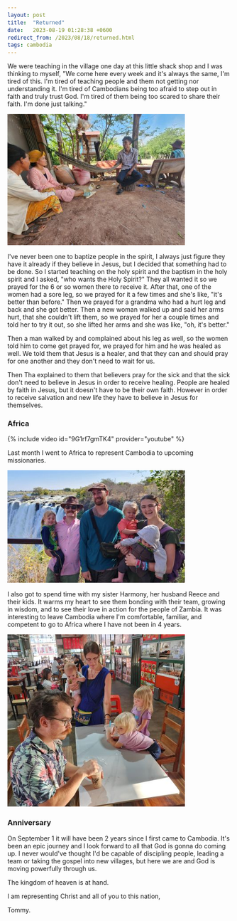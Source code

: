 ```yaml
---
layout: post
title:  "Returned"
date:   2023-08-19 01:28:38 +0600
redirect_from: /2023/08/18/returned.html
tags: cambodia
---
```

We were teaching in the village one day at this little shack shop and I was thinking to myself, "We come here every week and it's always the same, I'm tired of this. I'm tired of teaching people and them not getting nor understanding it. I'm tired of Cambodians being too afraid to step out in faith and truly trust God. I'm tired of them being too scared to share their faith. I'm done just talking."

![Baptism](/assets/pics/2023/hbap.jpg)

I've never been one to baptize people in the spirit, I always just figure they have it already if they believe in Jesus, but I decided that something had to be done. So I started teaching on the holy spirit and the baptism in the holy spirit and I asked, "who wants the Holy Spirit?" They all wanted it so we prayed for the 6 or so women there to receive it. After that, one of the women had a sore leg, so we prayed for it a few times and she's like, "it's better than before." Then we prayed for a grandma who had a hurt leg and back and she got better. Then a new woman walked up and said her arms hurt, that she couldn't lift them, so we prayed for her a couple times and told her to try it out, so she lifted her arms and she was like, "oh, it's better."

Then a man walked by and complained about his leg as well, so the women told him to come get prayed for, we prayed for him and he was healed as well. We told them that Jesus is a healer, and that they can and should pray for one another and they don't need to wait for us.

Then Tha explained to them that believers pray for the sick and that the sick don't need to believe in Jesus in order to receive healing. People are healed by faith in Jesus, but it doesn't have to be their own faith. However in order to receive salvation and new life they have to believe in Jesus for themselves.

### Africa

{% include video id="9G1rf7gmTK4" provider="youtube" %}

Last month I went to Africa to represent Cambodia to upcoming missionaries.

![Africa](/assets/pics/2023/africa1.jpg)

I also got to spend time with my sister Harmony, her husband Reece and their kids. It warms my heart to see them bonding with their team, growing in wisdom, and to see their love in action for the people of Zambia. It was interesting to leave Cambodia where I'm comfortable, familiar, and competent to go to Africa where I have not been in 4 years.

![Africa](/assets/pics/2023/africa2.jpg)

### Anniversary

On September 1 it will have been 2 years since I first came to Cambodia. It's been an epic journey and I look forward to all that God is gonna do coming up. I never would've thought I'd be capable of discipling people, leading a team or taking the gospel into new villages, but here we are and God is moving powerfully through us.

The kingdom of heaven is at hand.

I am representing Christ and all of you to this nation,

Tommy.

